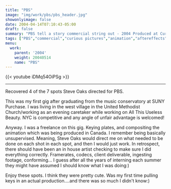 ```yaml
---
title: "PBS"
image: "img/work/pbs/pbs_header.jpg"
showonlyimage: false
date: 2004-04-14T07:10:43-05:00
draft: false
summary: "PBS tell a story commercial string out - 2004 Produced at Curious Pictures"
tags: ["PBS","commercial","curious pictures","animation","aftereffects","sd","freelance"]
menu:
  work:
    parent: '2004'
    weight: 20040514
    name: "PBS"
---
```


{{< youtube iDMq54OiPSg >}}

---


Recovered 4 of the 7 spots Steve Oaks directed for PBS.

This was my first gig after graduating from the music conservatory at SUNY Purchase. I was living in the west village in the United Methodist Church/working as an evening caretaker while working on All This Useless Beauty. NYC is competitive and any angle of unfair advantage is welcomed!

Anyway. I was a freelance on this gig. Keying plates, and compositing the animation which was being produced in Canada. I remember being basically unsupervised. Meaning, Steve Oaks would direct me on what needed to be done on each shot in each spot, and then I would just work. In retrospect, there should have been an in house artist checking to make sure I did everything correctly. Framerates, codecs, client deliverable, ingesting footage, conforming... I guess after all the years of interning each summer they might have assumed I should know what I was doing:)

Enjoy these spots. I think they were pretty cute. Was my first time pulling keys in an actual production....and there was so much I didn't know:)
